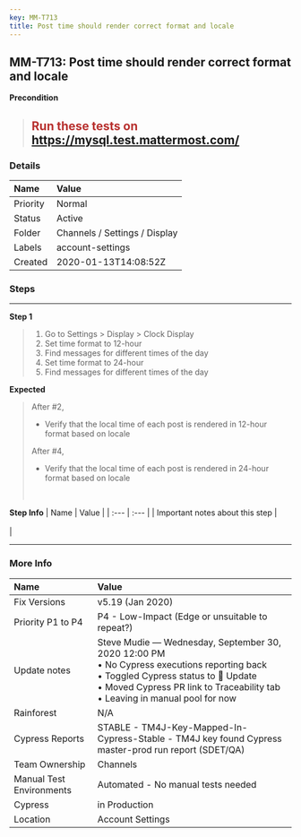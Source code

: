 ```yaml
---
key: MM-T713
title: Post time should render correct format and locale
---
```


## MM-T713: Post time should render correct format and locale

**Precondition**

> <article><h1><span style="color: rgb(184, 49, 47);">Run these tests on</span> <a href="https://mysql.test.mattermost.com/" rel="noopener noreferrer" target="_blank">https://mysql.test.mattermost.com/</a></h1></article>

### Details

| Name     | Value                         |
| :------- | :---------------------------- |
| Priority | Normal                        |
| Status   | Active                        |
| Folder   | Channels / Settings / Display |
| Labels   | account-settings              |
| Created  | 2020-01-13T14:08:52Z          |

### Steps

<hr/>

**Step 1**

> <article><ol><li>Go to Settings &gt; Display &gt; Clock Display</li><li>Set time format to 12-hour</li><li>Find messages for different times of the day</li><li>Set time format to 24-hour</li><li>Find messages for different times of the day</li></ol></article>

**Expected**

> <article>After #2,<br /><ul><li>Verify that the local time of each post is rendered in 12-hour format based on locale</li></ul>After #4,<br /><ul><li>Verify that the local time of each post is rendered in 24-hour format based on locale</li></ul><br /></article>

**Step Info**
| Name | Value |
| :--- | :--- |
| Important notes about this step | <br /><br /> |

<hr/>

### More Info

| Name                     | Value                                                                                                                                                                                                                             |
| :----------------------- | :-------------------------------------------------------------------------------------------------------------------------------------------------------------------------------------------------------------------------------- |
| Fix Versions             | v5.19 (Jan 2020)                                                                                                                                                                                                                  |
| Priority P1 to P4        | P4 - Low-Impact (Edge or unsuitable to repeat?)                                                                                                                                                                                   |
| Update notes             | Steve Mudie — Wednesday, September 30, 2020 12:00 PM<br />• No Cypress executions reporting back<br />• Toggled Cypress status to 🔧 Update<br />• Moved Cypress PR link to Traceability tab<br />• Leaving in manual pool for now |
| Rainforest               | N/A                                                                                                                                                                                                                               |
| Cypress Reports          | STABLE - TM4J-Key-Mapped-In-Cypress-Stable - TM4J key found Cypress master-prod run report (SDET/QA)                                                                                                                              |
| Team Ownership           | Channels                                                                                                                                                                                                                          |
| Manual Test Environments | Automated - No manual tests needed                                                                                                                                                                                                |
| Cypress                  | in Production                                                                                                                                                                                                                     |
| Location                 | Account Settings                                                                                                                                                                                                                  |

